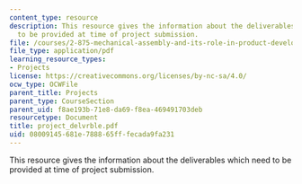 ```yaml
---
content_type: resource
description: This resource gives the information about the deliverables which need
  to be provided at time of project submission.
file: /courses/2-875-mechanical-assembly-and-its-role-in-product-development-fall-2004/08009145681e788865fffecada9fa231_project_delvrble.pdf
file_type: application/pdf
learning_resource_types:
- Projects
license: https://creativecommons.org/licenses/by-nc-sa/4.0/
ocw_type: OCWFile
parent_title: Projects
parent_type: CourseSection
parent_uid: f8ae193b-71e8-da69-f8ea-469491703deb
resourcetype: Document
title: project_delvrble.pdf
uid: 08009145-681e-7888-65ff-fecada9fa231
---
```

This resource gives the information about the deliverables which need to be provided at time of project submission.